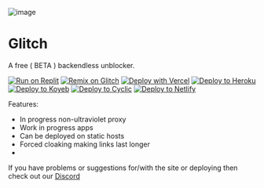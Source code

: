 ![image](https://github.com/infdevv/Axiom/assets/133452064/4c170d9e-0a31-4a8f-bab1-f5a6b6cefd72)
# Glitch 

A free ( BETA ) backendless unblocker. 

[![Run on Replit](https://binbashbanana.github.io/deploy-buttons/buttons/remade/replit.svg)](https://replit.com/github/infdevv/axiom)
[![Remix on Glitch](https://binbashbanana.github.io/deploy-buttons/buttons/remade/glitch.svg)](https://glitch.com/edit/#!/import/github/infdevv/axiom)
[![Deploy with Vercel](https://binbashbanana.github.io/deploy-buttons/buttons/remade/vercel.svg)](https://vercel.com/new/clone?repositoryurl=https://github.com/infdevv/axiom)
<a target="_blank" href="https://heroku.com/deploy/?template=https://github.com/interstellarnetwork/interstellar"><img alt="Deploy to Heroku" src="https://binbashbanana.github.io/deploy-buttons/buttons/remade/heroku.svg"></a>
<a target="_blank" href="https://app.koyeb.com/deploy?type=git&repository=github.com/infdevv/axiom"><img alt="Deploy to Koyeb" src="https://binbashbanana.github.io/deploy-buttons/buttons/remade/koyeb.svg"></a>
<a target="_blank" href="https://app.cyclic.sh/api/app/deploy/infdevv/axiom"><img alt="Deploy to Cyclic" src="https://binbashbanana.github.io/deploy-buttons/buttons/remade/cyclic.svg"></a>
[![Deploy to Netlify](https://binbashbanana.github.io/deploy-buttons/buttons/official/netlify.svg)](https://app.netlify.com/start/deploy?repository=https://github.com/infdevv/axiom)

Features:

- In progress non-ultraviolet proxy
- Work in progress apps
- Can be deployed on static hosts
- Forced cloaking making links last longer
- 
If you have problems or suggestions for/with the site or deploying then check out our [Discord](https://discord.gg/Ub6zGw4RAC)
 